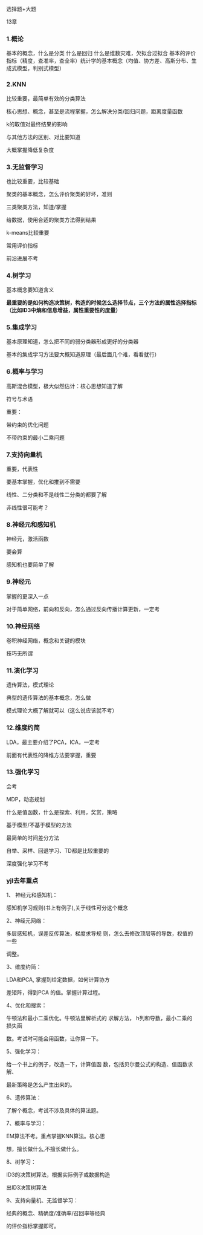 选择题+大题

13章

### 1.概论

基本的概念，什么是分类 什么是回归 什么是维数灾难，欠拟合过拟合 基本的评价指标（精度，查准率，查全率）统计学的基本概念（均值、协方差、高斯分布、生成式模型，判别式模型）

### 2.KNN

比较重要，最简单有效的分类算法

核心思想、概念，甚至是流程掌握，怎么解决分类/回归问题，距离度量函数

k的取值对最终结果的影响

与其他方法的区别、对比要知道

大概掌握降低复杂度

### 3.无监督学习

也比较重要，比较基础

聚类的基本概念，怎么评价聚类的好坏，准则

三类聚类方法，知道/掌握

给数据，使用合适的聚类方法得到结果

k-means比较重要

常用评价指标

前沿进展不考

### 4.树学习

基本概念要知道含义

**最重要的是如何构造决策树，构造的时候怎么选择节点，三个方法的属性选择指标（比如ID3中熵和信息增益，属性重要性的度量）**

### 5.集成学习

基本原理知道，怎么把不同的弱分类器形成更好的分类器

基本的集成学习方法要大概知道原理（最后面几个难，看看就行）

### 6.概率与学习

高斯混合模型，极大似然估计：核心思想知道了解

符号与术语

重要：

带约束的优化问题

不带约束的最小二乘问题

### 7.支持向量机

重要，代表性

要基本掌握，优化和推到不需要

线性、二分类和不是线性二分类的都要了解

非线性很可能考？

### 8.神经元和感知机

神经元，激活函数

要会算

感知机也要简单了解

### 9.神经元

掌握的更深入一点

对于简单网络，前向和反向，怎么通过反向传播计算更新，一定考

### 10.神经网络

卷积神经网络，概念和关键的模块

技巧无所谓

### 11.演化学习

遗传算法，模式理论

典型的遗传算法的基本概念，怎么做

模式理论大概了解就可以（这么说应该就不考）

### 12.维度约简

LDA，最主要介绍了PCA，ICA，一定考

前面有代表性的降维方法要掌握，重要

### 13.强化学习

会考

MDP，动态规划

什么是值函数，什么是探索、利用，奖赏，策略

基于模型/不基于模型的方法

最简单的时间差分方法

自举、采样、回退学习、TD都是比较重要的

深度强化学习不考



### yjl去年重点

1、 神经元和感知机：

感知机学习规则(书上有例子),关于线性可分这个概念

2、神经元网络：

多层感知机，误差反传算法，梯度求导规  则，怎么去修改顶层等的导数，权值的一些

调整。

3、维度约简：

LDA和PCA, 掌握到给定数据，如何计算协方

差矩阵，得到PCA 的值。掌握计算过程。

4、优化和搜索：

牛顿法和最小二乘优化。牛顿法里解析式的 求解方法， h列和导数，最小二乘的损失函

数。考试时可能会用函数，让你算一下。

5、强化学习：

给一个书上的例子，改造一下，计算值函  数，包括贝尔曼公式的构造、值函数求解、

最新策略是怎么产生出来的。

6、遗传算法：

了解个概念，考试不涉及具体的算法题。

7、概率与学习：

EM算法不考。重点掌握KNN算法。核心思

想，擅长做什么,不擅长做什么。

8、树学习：

ID3的决策树算法，根据实际例子或数据构造

出ID3决策树算法

9、支持向量机、无监督学习：

经典的概念、精确度/准确率/召回率等经典

的评价指标掌握即可。
